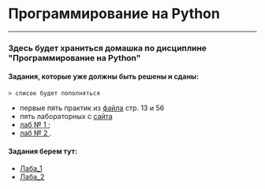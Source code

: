 # Программирование на Python

---


### Здесь будет храниться домашка по дисциплине "Программирование на Python" ###


#### Задания, которые уже должны быть решены и сданы: ####
    > список будет пополняться

- первые пять практик из [файла](https://vk.com/doc162345063_619805289?hash=33ce1eaacc53e4d106&dl=3c46e188f625140f1a) стр. 13 и 56
- пять лабораторных с [сайта](http://kispython.ru/)
- [лаб № 1 ](#Parag);
- [лаб № 2 ](#Parag).






























#### <a name="Parag"></a> Задания берем тут: ####

- [Лаба_1](https://vk.com/doc162345063_621634935?hash=25b54dcdfd617345c3&dl=df7e4ffcc742b5e966)
- [Лаба_2](https://vk.com/doc162345063_622220388?hash=96c4141e2b62821414&dl=1e7437c720f7187169 "Необязательная подсказка")
